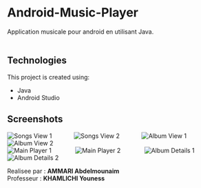 # Android-Music-Player
Application musicale pour android en utilisant Java.
<br>
<br>

## Technologies
This project is created using:
* Java
* Android Studio
## Screenshots
![Songs View 1](https://user-images.githubusercontent.com/89457854/142572876-48edf7ea-d32c-4c69-a50f-c1cb1f60ff22.png)&nbsp;&nbsp;&nbsp;&nbsp;&nbsp;&nbsp;&nbsp;&nbsp;&nbsp;&nbsp;&nbsp;&nbsp;
![Songs View 2](https://user-images.githubusercontent.com/89457854/142572888-701ab43e-c3ee-41d0-b231-99eb6e4099fa.png)&nbsp;&nbsp;&nbsp;&nbsp;&nbsp;&nbsp;&nbsp;&nbsp;&nbsp;&nbsp;&nbsp;&nbsp;
![Album View 1](https://user-images.githubusercontent.com/89457854/142572891-6badd92a-431d-493a-8acc-2ddf5bc7a9cf.png)&nbsp;&nbsp;&nbsp;&nbsp;&nbsp;&nbsp;&nbsp;&nbsp;&nbsp;&nbsp;&nbsp;&nbsp;
![Album View 2](https://user-images.githubusercontent.com/89457854/142572894-58d7a750-67d6-4ac3-bc60-b974ae9ec6dc.png)&nbsp;&nbsp;&nbsp;&nbsp;&nbsp;&nbsp;&nbsp;&nbsp;&nbsp;&nbsp;&nbsp;&nbsp;
<br>
![Main Player 1](https://user-images.githubusercontent.com/89457854/142572900-3db7dbc6-700e-4c09-80ca-4a05f722d8d9.png)&nbsp;&nbsp;&nbsp;&nbsp;&nbsp;&nbsp;&nbsp;&nbsp;&nbsp;&nbsp;&nbsp;&nbsp;&nbsp;
![Main Player 2](https://user-images.githubusercontent.com/89457854/142572902-fa61f824-2fad-43d1-a52c-72e81a200217.png)&nbsp;&nbsp;&nbsp;&nbsp;&nbsp;&nbsp;&nbsp;&nbsp;&nbsp;&nbsp;&nbsp;&nbsp;&nbsp;
![Album Details 1](https://user-images.githubusercontent.com/89457854/142572911-3d975fb9-1f4e-4f4a-b577-8483140751d8.png)&nbsp;&nbsp;&nbsp;&nbsp;&nbsp;&nbsp;&nbsp;&nbsp;&nbsp;&nbsp;&nbsp;&nbsp;&nbsp;
![Album Details 2](https://user-images.githubusercontent.com/89457854/142572915-eab2f32f-3021-4799-b519-f20f66b7eb02.png)

Realisee par : <strong>AMMARI Abdelmounaim </strong><br>
Professeur : <strong>KHAMLICHI Youness </strong>
